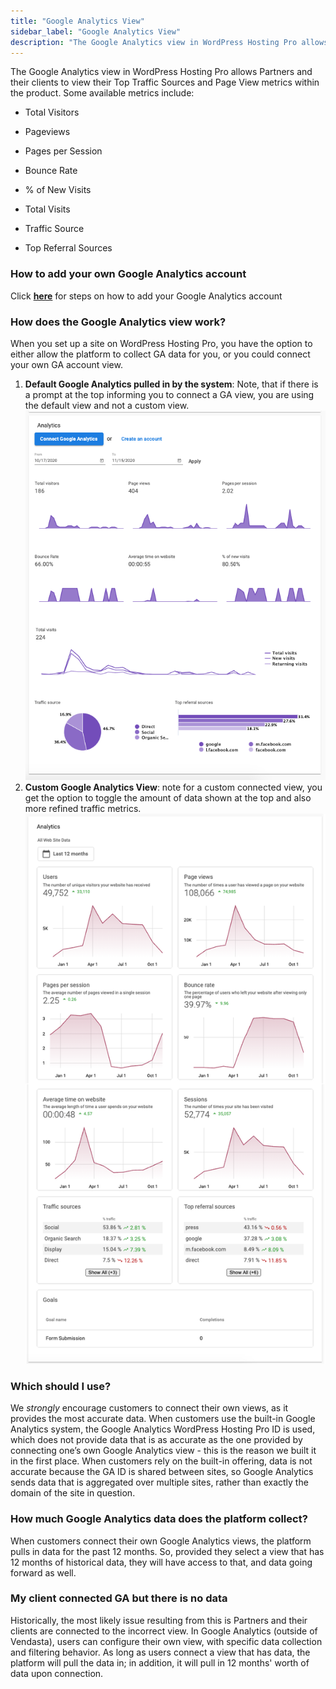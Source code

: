```yaml
---
title: "Google Analytics View"
sidebar_label: "Google Analytics View"
description: "The Google Analytics view in WordPress Hosting Pro allows Partners and their clients to view their Top Traffic Sources and Page View metrics within the produc"
---
```


The Google Analytics view in WordPress Hosting Pro allows Partners and their clients to view their Top Traffic Sources and Page View metrics within the product. Some available metrics include:

*   Total Visitors
*   Pageviews
    
*   Pages per Session
    
*   Bounce Rate
    

*   % of New Visits
    
*   Total Visits
    
*   Traffic Source
    
*   Top Referral Sources
    

### How to add your own Google Analytics account

Click **[here](https://support.vendasta.com/hc/en-us/articles/4406961562007)** for steps on how to add your Google Analytics account

### How does the Google Analytics view work?

When you set up a site on WordPress Hosting Pro, you have the option to either allow the platform to collect GA data for you, or you could connect your own GA account view.

1.  **Default Google Analytics pulled in by the system**: Note, that if there is a prompt at the top informing you to connect a GA view, you are using the default view and not a custom view.![mceclip0.png](./img/4406961519255-54e96795a8.png)
2.  **Custom Google Analytics View**: note for a custom connected view, you get the option to toggle the amount of data shown at the top and also more refined traffic metrics.![mceclip1.png](./img/4406961519255-a5f3988593.png)

### Which should I use?

We _strongly_ encourage customers to connect their own views, as it provides the most accurate data. When customers use the built-in Google Analytics system, the Google Analytics WordPress Hosting Pro ID is used, which does not provide data that is as accurate as the one provided by connecting one’s own Google Analytics view - this is the reason we built it in the first place. When customers rely on the built-in offering, data is not accurate because the GA ID is shared between sites, so Google Analytics sends data that is aggregated over multiple sites, rather than exactly the domain of the site in question.

### How much Google Analytics data does the platform collect?

When customers connect their own Google Analytics views, the platform pulls in data for the past 12 months. So, provided they select a view that has 12 months of historical data, they will have access to that, and data going forward as well. 

### My client connected GA but there is no data

Historically, the most likely issue resulting from this is Partners and their clients are connected to the incorrect view. In Google Analytics (outside of Vendasta), users can configure their own view, with specific data collection and filtering behavior. As long as users connect a view that has data, the platform will pull the data in; in addition, it will pull in 12 months' worth of data upon connection.